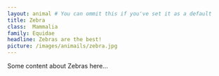 ```yaml
---
layout: animal # You can ommit this if you've set it as a default
title: Zebra
class: 	Mammalia
family: Equidae
headline: Zebras are the best!
picture: /images/animails/zebra.jpg
---
```


Some content about Zebras here...
